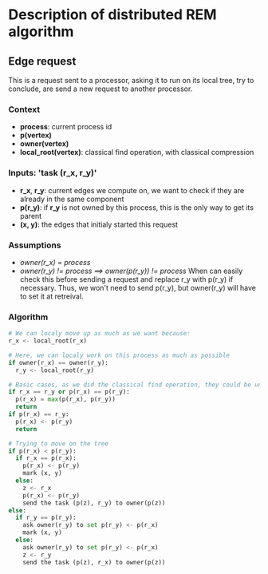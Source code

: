 Description of distributed REM algorithm
========================================

Edge request
------------
This is a request sent to a processor, asking it to run on its local tree, try to conclude, are send a new request to another processor.

### Context
 - **process**: current process id
 - **p(vertex)**
 - **owner(vertex)**
 - **local_root(vertex)**: classical find operation, with classical compression

### Inputs: 'task (r_x, r_y)'
 - **r_x**, **r_y**: current edges we compute on, we want to check if they are already in the same component
 - **p(r_y)**: if **r_y** is not owned by this process, this is the only way to get its parent
 - **(x, y)**: the edges that initialy started this request

### Assumptions
 - *owner(r_x) = process*
 - *owner(r_y) != process ==> owner(p(r_y)) != process*
   When can easily check this before sending a request and replace r_y with p(r_y) if necessary.
   Thus, we won't need to send p(r_y), but owner(r_y) will have to set it at retreival.


### Algorithm
```python
# We can localy move up as much as we want because:
r_x <- local_root(r_x)

# Here, we can localy work on this process as much as possible
if owner(r_x) == owner(r_y):
  r_y <- local_root(r_y)

# Basic cases, as we did the classical find operation, they could be unchecked
if r_x == r_y or p(r_x) == p(r_y):
  p(r_x) = max(p(r_x), p(r_y))
  return
if p(r_x) == r_y:
  p(r_x) <- p(r_y)
  return

# Trying to move on the tree
if p(r_x) < p(r_y):
  if r_x == p(r_x):
    p(r_x) <- p(r_y)
    mark (x, y)
  else:
    z <- r_x
    p(r_x) <- p(r_y)
    send the task (p(z), r_y) to owner(p(z))
else:
  if r_y == p(r_y):
    ask owner(r_y) to set p(r_y) <- p(r_x)
    mark (x, y)
  else:
    ask owner(r_y) to set p(r_y) <- p(r_x)
    z <- r_y
    send the task (p(z), r_x) to owner(p(z))
```
